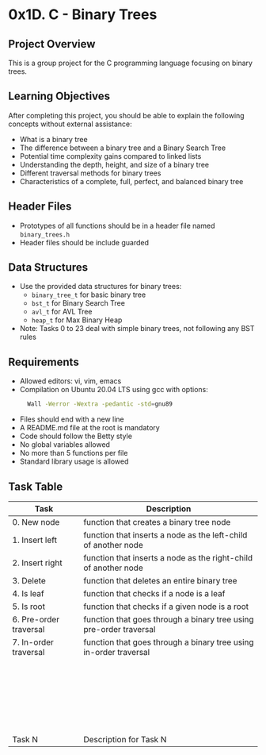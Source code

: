 # 0x1D. C - Binary Trees

## Project Overview
This is a group project for the C programming language focusing on binary trees.

## Learning Objectives
After completing this project, you should be able to explain the following concepts without external assistance:

- What is a binary tree
- The difference between a binary tree and a Binary Search Tree
- Potential time complexity gains compared to linked lists
- Understanding the depth, height, and size of a binary tree
- Different traversal methods for binary trees
- Characteristics of a complete, full, perfect, and balanced binary tree

## Header Files

- Prototypes of all functions should be in a header file named `binary_trees.h`
- Header files should be include guarded

## Data Structures

- Use the provided data structures for binary trees:
  - `binary_tree_t` for basic binary tree
  - `bst_t` for Binary Search Tree
  - `avl_t` for AVL Tree
  - `heap_t` for Max Binary Heap
- Note: Tasks 0 to 23 deal with simple binary trees, not following any BST rules

## Requirements

- Allowed editors: vi, vim, emacs
- Compilation on Ubuntu 20.04 LTS using gcc with options:       
  ```bash 
    Wall -Werror -Wextra -pedantic -std=gnu89
  ```
- Files should end with a new line
- A README.md file at the root is mandatory
- Code should follow the Betty style
- No global variables allowed
- No more than 5 functions per file
- Standard library usage is allowed

## Task Table

| Task     | Description |
|------    |-------------|
| 0. New node   |  function that creates a binary tree node |
| 1. Insert left      |   function that inserts a node as the left-child of another node |
| 2. Insert right        |  function that inserts a node as the right-child of another node                       |
| 3. Delete   |  function that deletes an entire binary tree |
| 4. Is leaf             |    function that checks if a node is a leaf                                   |
| 5. Is root            |  function that checks if a given node is a root                                     |
| 6. Pre-order traversal           |  function that goes through a binary tree using pre-order traversal                                     |
| 7. In-order traversal            |  function that goes through a binary tree using in-order traversal                                    |
|             |                                       |
|             |                                       |
|             |                                       |
|             |                                       |
|             |                                       |
|             |                                       |
|             |                                       |
|             |                                       |
|             |                                       |
|             |                                       |
|             |                                       |
|             |                                       |
|             |                                       |
|             |                                       |
|             |                                       |
|             |                                       |
|             |                                       |
|             |                                       |
|             |                                       |
|             |                                       |
|             |                                       |
|             |                                       |
|             |                                       |
|             |                                       |
|             |                                       |
| Task N        | Description for Task N |